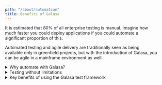 ```yaml
---
path: "/about/automation"
title: Benefits of Galasa
---
```


It is estimated that 80% of all enterprise testing is manual. Imagine how much faster you could deploy applications if you could automate a significant proportion of this. 

Automated testing and agile delivery are traditionally seen as being available only in greenfield projects, but with the introduction of Galasa, you can be agile in a mainframe environment as well. 

<details>
<summary>Why automate with Galasa?</summary>

- A great fit for automating a wide set of test techniques including golden path, variation and load tests. However, its biggest benefit is that it can be used to create integration level tests.<br>
- Enables you to run tests across a hybrid cloud application from a single test class. <br>
- Provides the capability to test a range of interfaces from traditional 3270 terminals through to REST, mobile and browser-based tests.  <br>
- Enables unique, deep integration with z/OS and can be used with other test tools, enabling tests to aggregate information from a range of sources.<br>
</details>

<details>
<summary>Testing without limitations</summary>

Testing an endpoint, whether it be a 3270 terminal, a REST API or a web service is a simple operation and there are plenty of tools that enable you to accomplish this task.  However, there are  limitations to some of these tools:

-	The tests cannot utilize a mix of technologies.  For example, let’s say you need to examine an IBM CICS or a z/OS resource to validate that the response from the REST endpoint you are testing is correct.  How can the test get this information without the tester understanding how to access it?
-	Most of the tools require some level of manual operation which limits their effectiveness in a continuous delivery pipeline
-	The tools cannot contextually bind to either a provisioned, or pre-existing environment in an intelligent manner.

Galasa makes it simple for a test to access, drive and interrogate a range of z/OS, distributed and open source tools and integrate them together within the same simple test class.

Tests written for Galasa can be run locally on your computer for manual debugging or can be scheduled to run on a server in automation mode - great for overnight runs or when you need to run tests in parallel or at scale. 
</details>


<details>
<summary>Key benefits of using the Galasa test framework</summary>

<b>Smooth integration with the rest of your pipeline:</b>

- A single API runs any test regardless of underlying technology.
- Tests are dynamically selected from a catalog.
- Environment stability is assured before tests are run.
- Test results are automatically monitored.


<b>A single point of control:</b>

- Test artifacts are centrally stored and indexed.
- Test results are correlated, ensuring the quality of the release for all product components.
- This is a single control for allocation and management of resources and tests.


<b>Scalable testing:</b>

- Late binding of the test material to the system under test allows the same test to run against multiple environments without changing the test.
- Tests scale horizontally without changing the underlying test code.
- Management of test isolation means that multiple tests can run in parallel, logically isolated by the framework.


<b>Environment-agnostic capabilities:</b>

-  Tests can be run against multiple environments as code progresses through release stages.
-  The Galasa test engine allows tests to run locally for easier development and debugging, as well as in the Galasa ecosystem for production testing at scale.
</details>

